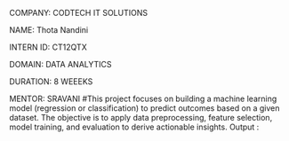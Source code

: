 COMPANY: CODTECH IT SOLUTIONS

NAME: Thota Nandini

INTERN ID: CT12QTX

DOMAIN: DATA ANALYTICS

DURATION: 8 WEEEKS

MENTOR: SRAVANI
#This project focuses on building a machine learning model (regression or classification) to predict outcomes based on a given dataset. The objective is to apply data preprocessing, feature selection, model training, and evaluation to derive actionable insights.
Output : 
